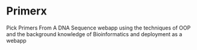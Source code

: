 # Primerx
Pick Primers From A DNA Sequence webapp using the techniques of OOP and the background knowledge of Bioinformatics and deployment as a webapp 
